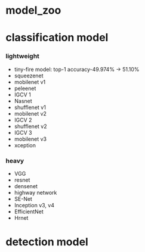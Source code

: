 # model_zoo
# classification model 
### lightweight 
* tiny-fire model: top-1 accuracy-49.974% -> 51.10% 
* squeezenet
* mobilenet v1
* peleenet
* IGCV 1
* Nasnet
* shufflenet v1
* mobilenet v2
* IGCV 2
* shufflenet v2
* IGCV 3
* mobilenet v3
* xception



### heavy
* VGG
* resnet
* densenet
* highway network
* SE-Net
* Inception v3, v4
* EfficientNet
* Hrnet




# detection model
